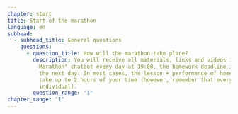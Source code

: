 ```yaml
---
chapter: start
title: Start of the marathon
language: en
subhead:
  - subhead_title: General questions
    questions:
      - question_title: How will the marathon take place?
        description: You will receive all materials, links and videos in the "GoIT
          Marathon" chatbot every day at 19:00, the homework deadline is 18:00
          the next day. In most cases, the lesson + performance of homework will
          take up to 2 hours of your time (however, remember that everything is
          individual).
        question_range: "1"
chapter_range: "1"
---
```


